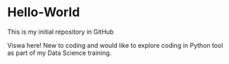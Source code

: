 # Hello-World
This is my initial repository in GitHub

Viswa here! New to coding and would like to explore coding in Python tool as part of my Data Science training.
